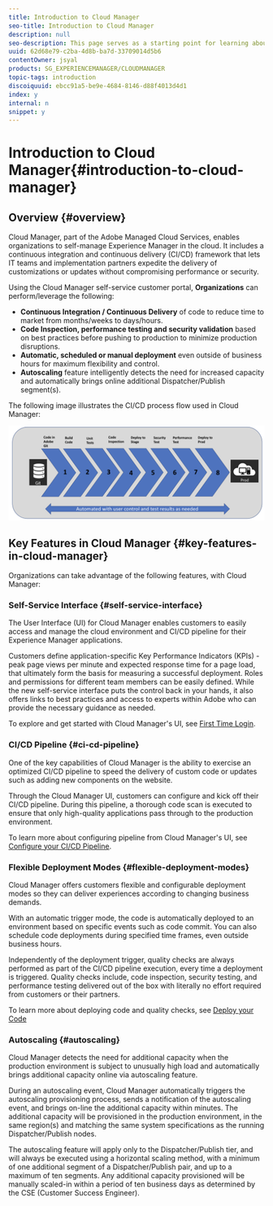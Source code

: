 ```yaml
---
title: Introduction to Cloud Manager
seo-title: Introduction to Cloud Manager
description: null
seo-description: This page serves as a starting point for learning about Cloud Manager. The section highlights the benefits and the key features of Cloud Manager. 
uuid: 62d68e79-c2ba-4d8b-ba7d-33709014d5b6
contentOwner: jsyal
products: SG_EXPERIENCEMANAGER/CLOUDMANAGER
topic-tags: introduction
discoiquuid: ebcc91a5-be9e-4684-8146-d88f4013d4d1
index: y
internal: n
snippet: y
---
```


# Introduction to Cloud Manager{#introduction-to-cloud-manager}

## Overview {#overview}

Cloud Manager, part of the Adobe Managed Cloud Services, enables organizations to self-manage Experience Manager in the cloud. It includes a continuous integration and continuous delivery (CI/CD) framework that lets IT teams and implementation partners expedite the delivery of customizations or updates without compromising performance or security.

Using the Cloud Manager self-service customer portal, **Organizations** can perform/leverage the following:

* **Continuous Integration / Continuous Delivery** of code to reduce time to market from months/weeks to days/hours.
* **Code Inspection, performance testing and security validation** based on best practices before pushing to production to minimize production disruptions.
* **Automatic, scheduled or manual deployment** even outside of business hours for maximum flexibility and control.
* **Autoscaling** feature intelligently detects the need for increased capacity and automatically brings online additional Dispatcher/Publish segment(s).

The following image illustrates the CI/CD process flow used in Cloud Manager:

![](assets/screen_shot_2018-05-12at73843pm.png) 

## Key Features in Cloud Manager {#key-features-in-cloud-manager}

Organizations can take advantage of the following features, with Cloud Manager:

### Self-Service Interface {#self-service-interface}

The User Interface (UI) for Cloud Manager enables customers to easily access and manage the cloud environment and CI/CD pipeline for their Experience Manager applications.

Customers define application-specific Key Performance Indicators (KPIs) - peak page views per minute and expected response time for a page load, that ultimately form the basis for measuring a successful deployment. Roles and permissions for different team members can be easily defined. While the new self-service interface puts the control back in your hands, it also offers links to best practices and access to experts within Adobe who can provide the necessary guidance as needed.

To explore and get started with Cloud Manager's UI, see [First Time Login](https://chl-aut/content/help/en/experience-manager/cloud-manager/using/first-time-login.html).

### CI/CD Pipeline {#ci-cd-pipeline}

One of the key capabilities of Cloud Manager is the ability to exercise an optimized CI/CD pipeline to speed the delivery of custom code or updates such as adding new components on the website.

Through the Cloud Manager UI, customers can configure and kick off their CI/CD pipeline. During this pipeline, a thorough code scan is executed to ensure that only high-quality applications pass through to the production environment.

To learn more about configuring pipeline from Cloud Manager's UI, see [Configure your CI/CD Pipeline](https://chl-author/content/help/en/experience-manager/cloud-manager/using/configuring-pipeline.html).

### Flexible Deployment Modes {#flexible-deployment-modes}

Cloud Manager offers customers flexible and configurable deployment modes so they can deliver experiences according to changing business demands.

With an automatic trigger mode, the code is automatically deployed to an environment based on specific events such as code commit. You can also schedule code deployments during specified time frames, even outside business hours.

Independently of the deployment trigger, quality checks are always performed as part of the CI/CD pipeline execution, every time a deployment is triggered. Quality checks include, code inspection, security testing, and performance testing delivered out of the box with literally no effort required from customers or their partners.

To learn more about deploying code and quality checks, see [Deploy your Code](deploying-code.md)

### Autoscaling {#autoscaling}

Cloud Manager detects the need for additional capacity when the production environment is subject to unusually high load and automatically brings additional capacity online via autoscaling feature.

During an autoscaling event, Cloud Manager automatically triggers the autoscaling provisioning process, sends a notification of the autoscaling event, and brings on-line the additional capacity within minutes. The additional capacity will be provisioned in the production environment, in the same region(s) and matching the same system specifications as the running Dispatcher/Publish nodes.

The autoscaling feature will apply only to the Dispatcher/Publish tier, and will always be executed using a horizontal scaling method, with a minimum of one additional segment of a Dispatcher/Publish pair, and up to a maximum of ten segments. Any additional capacity provisioned will be manually scaled-in within a period of ten business days as determined by the CSE (Customer Success Engineer).
